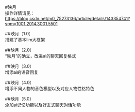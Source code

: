 #映月  
操作详情请见：https://blog.csdn.net/m0_75273136/article/details/143354741?spm=1001.2014.3001.5501  
  
##映月（1.0）  
搭建了基本llm大框架  
  
##映月（2.0）  
“映月”的确立，改进ai的聊天回复格式  
  
##映月（3.0）  
增添ai的语音回复  
  
##映月（4.0）  
增添不同人物的音色模型以及对应人物性格特色  
  
##映月（5.0）  
添加ai记忆功能以及好友式聊天对话功能  
